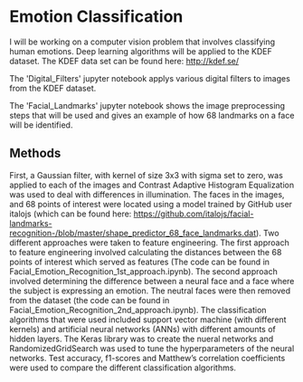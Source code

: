 # Emotion Classification

I will be working on a computer vision problem that involves classifying human emotions. Deep learning algorithms will be applied to the KDEF dataset. The KDEF data set can be found here: http://kdef.se/

The 'Digital_Filters' jupyter notebook applys various  digital filters to images from the KDEF dataset. 

The 'Facial_Landmarks' jupyter notebook shows the image preprocessing steps that will be used and gives an example of how 68 landmarks on a face will be identified.

## Methods
First, a Gaussian filter, with kernel of size 3x3 with sigma set to zero, was applied to each of the images and Contrast Adaptive Histogram Equalization was used to deal with differences in illumination. The faces in the images, and 68 points of interest were located using a model trained by GitHub user italojs (which can be found here: https://github.com/italojs/facial-landmarks-recognition-/blob/master/shape_predictor_68_face_landmarks.dat). Two different approaches were taken to feature engineering. The first approach to feature engineering involved calculating the distances between the 68 points of interest which served as features (The code can be found in Facial_Emotion_Recognition_1st_approach.ipynb). The second approach involved determining the difference between a neural face and a face where the subject is expressing an emotion. The neutral faces were then removed from the dataset (the code can be found in Facial_Emotion_Recognition_2nd_approach.ipynb). 
The classification algorithms that were used included support vector machine (with different kernels) and artificial neural networks (ANNs) with different amounts of hidden layers. The Keras library was to create the nueral networks and RandomizedGridSearch was used to tune the hyperparameters of the neural networks.
Test accuracy, f1-scores and Matthew’s correlation coefficients were used to compare the different classification algorithms.
